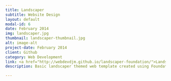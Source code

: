 ```yaml
---
title: Landscaper
subtitle: Website Design
layout: default
modal-id: 6
date: February 2014
img: landscaper.jpg
thumbnail: landscaper-thumbnail.jpg
alt: image-alt
project-date: February 2014
client: Github
category: Web Development
link: <a href="http://webdevdjm.github.io/landscaper-foundation/">Landscape Company Web Template</a>
description: Basic landscaper themed web template created using Foundation 5.

---
```

